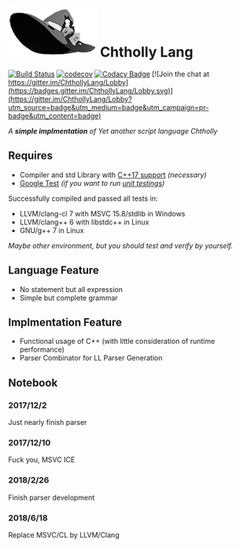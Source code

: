 # ![Chtholly Lang Logo](doc/logo/logo180.png) Chtholly Lang

[![Build Status](https://www.travis-ci.org/PragmaTwice/ChthollyLang.svg?branch=master)](https://www.travis-ci.org/PragmaTwice/ChthollyLang)
[![codecov](https://codecov.io/gh/PragmaTwice/ChthollyLang/branch/master/graph/badge.svg)](https://codecov.io/gh/PragmaTwice/ChthollyLang)
[![Codacy Badge](https://api.codacy.com/project/badge/Grade/b63e484d99d24bb0965494587910ec4e)](https://www.codacy.com/app/PragmaTwice/ChthollyLang?utm_source=github.com&amp;utm_medium=referral&amp;utm_content=PragmaTwice/ChthollyLang&amp;utm_campaign=Badge_Grade)
[![Join the chat at https://gitter.im/ChthollyLang/Lobby](https://badges.gitter.im/ChthollyLang/Lobby.svg)](https://gitter.im/ChthollyLang/Lobby?utm_source=badge&utm_medium=badge&utm_campaign=pr-badge&utm_content=badge)


*A **simple implmentation** of Yet another script language Chtholly*

## Requires
* Compiler and std Library with [C++17 support](http://en.cppreference.com/w/cpp/compiler_support) *(necessary)*
* [Google Test](https://github.com/google/googletest) *(if you want to run [unit testings](https://github.com/PragmaTwice/ChthollyLang/tree/master/test))*

Successfully compiled and passed all tests in:
* LLVM/clang-cl 7 with MSVC 15.8/stdlib in Windows
* LLVM/clang++ 6 with libstdc++ in Linux
* GNU/g++ 7 in Linux

*Maybe other environment, but you should test and verify by yourself.*

## Language Feature
* No statement but all expression
* Simple but complete grammar

## Implmentation Feature
* Functional usage of C++ (with little consideration of runtime performance)
* Parser Combinator for LL Parser Generation

## Notebook

### 2017/12/2
Just nearly finish parser

### 2017/12/10
Fuck you, MSVC ICE

### 2018/2/26
Finish parser development

### 2018/6/18
Replace MSVC/CL by LLVM/Clang